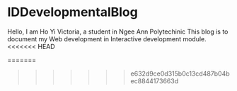 # IDDevelopmentalBlog
Hello, I am Ho Yi Victoria, a student in Ngee Ann Polytechinic
This blog is to document my Web development in Interactive development module.
<<<<<<< HEAD

=======
>>>>>>> e632d9ce0d315b0c13cd487b04bec8844173663d
    
